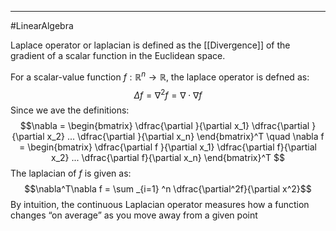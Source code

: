 ----
#LinearAlgebra 

Laplace operator or laplacian is defined as the [[Divergence]] of the gradient of a scalar function in the Euclidean space.

For a scalar-value function $f: \mathbb{R}^n \rightarrow \mathbb{R}$, the laplace operator is defned as:
$$\Delta f = \nabla ^2f = \nabla \cdot \nabla f$$
Since we ave the definitions:
$$\nabla = \begin{bmatrix}
\dfrac{\partial }{\partial x_1}
\dfrac{\partial }{\partial x_2}
...
\dfrac{\partial }{\partial x_n}
\end{bmatrix}^T
\quad
\nabla f = \begin{bmatrix}
\dfrac{\partial f }{\partial x_1}
\dfrac{\partial f}{\partial x_2}
...
\dfrac{\partial f}{\partial x_n}
\end{bmatrix}^T
$$
The laplacian of $f$ is given as:
$$\nabla^T\nabla f = \sum _{i=1} ^n \dfrac{\partial^2f}{\partial x^2}$$
By intuition, the continuous Laplacian operator measures how a function changes “on average” as you move away from a given point
